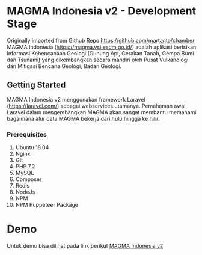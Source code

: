 # MAGMA Indonesia v2 - Development Stage
Originally imported from Github Repo https://github.com/martanto/chamber
MAGMA Indonesia (https://magma.vsi.esdm.go.id/) adalah aplikasi berisikan
Informasi Kebencanaan Geologi (Gunung Api, Gerakan Tanah, Gempa Bumi dan Tsunami)
yang dikembangkan secara mandiri oleh Pusat Vulkanologi dan Mitigasi Bencana Geologi, Badan Geologi.

## Getting Started
MAGMA Indonesia v2 menggunakan framework Laravel (https://laravel.com/) sebagai webservices utamanya.
Pemahaman awal Laravel dalam mengembangkan MAGMA akan sangat membantu memahami bagaimana alur data MAGMA bekerja dari hulu hingga ke hilir.

### Prerequisites
1. Ubuntu 18.04
2. Nginx
3. Git
4. PHP 7.2
5. MySQL
6. Composer
7. Redis
8. NodeJs
9. NPM
10. NPM Puppeteer Package

# Demo
Untuk demo bisa dilihat pada link berikut [MAGMA Indonesia v2](https://magma.esdm.go.id/v1)
